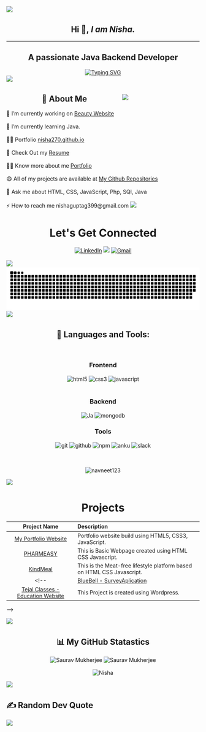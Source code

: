 ![](https://raw.githubusercontent.com/halfrost/halfrost/master/icons/header_.png)
<div>
 
<h2 align="center">
 Hi 👋,<i> I am Nisha.</i> 
 
</h2>
<hr>
<h2 align="center">
A passionate Java Backend Developer
</h2>
<div align="center">
<a href="https://git.io/typing-svg"><img src="https://readme-typing-svg.demolab.com?font=Fira+Code&pause=1000&width=435&lines=Hi!+My+self+Nisha.;I+am+a+Java+Backend+developer.;Interested+with+working+with+Team.;Curious+to+learn+new+things+!" alt="Typing SVG" /></a>
</div>
<img src='https://raw.githubusercontent.com/andreasbm/readme/master/assets/lines/colored.png' />    
<div>
 <img width="40%" align="right" src="https://github.com/SauravMukherjee44/SauravMukherjee44/blob/03193437b82d681c9caa24657c4ebec746dc628f/workbench.svg" >

<h2 align="center">💫  About Me </h2>
 🔭 I’m currently working on <a href="https://jazzy-sundae-62dea6.netlify.app/">Beauty Website</a> <br><br>
 🌱 I’m currently learning Java.<br><br>
 <!-- 👯 I’m looking to collaborate on ...<br><br> -->
 👨‍💻 Portfolio <a href="https://nisha270.github.io/">nisha270.github.io</a><br><br>
 🤔 Check Out my <a href="https://drive.google.com/file/d/14gS8Qar-QptIU3_EhDHLBzCMR2YU3ljZ/view?usp=sharing">Resume</a><br><br>
 👨‍💻  Know more about me <a href="https://nisha270.github.io/">Portfolio</a><br><br>
 😄 All of my projects are available at
<a href="https://github.com/nisha270">My Github Repositories</a><br><br>
 💬 Ask me about HTML, CSS, JavaScript, Php, SQl, Java<br><br>
 ⚡ How to reach me nishaguptag399@gmail.com
<img src='https://raw.githubusercontent.com/andreasbm/readme/master/assets/lines/colored.png' /> 
<h1 align="center">Let's Get Connected</h1>
<div align="center">
<a  href="https://www.linkedin.com/in/nisha-gupta-b25662238/" target="_blank"><img alt="LinkedIn" src="https://img.shields.io/badge/linkedin%20-%230077B5.svg?&style=for-the-badge&logo=linkedin&logoColor=white" /></a>
<a href="https://twitter.com/Nisha_2707" target="_blank"><img src="https://img.shields.io/badge/twitter-%2300acee.svg?&style=for-the-badge&logo=twitter&logoColor=white&alt=twitter" /></a>
<a href="mailto:nishaguptag399@gmail.com"><img  alt="Gmail" src="https://img.shields.io/badge/Gmail-D14836?style=for-the-badge&logo=gmail&logoColor=white" />
</div>
<br />
<img src='https://raw.githubusercontent.com/andreasbm/readme/master/assets/lines/colored.png' /> 
<div align="center">
  <a href="https://1999azzar.github.io/1999AZZAR/">
  <img  src="https://github.com/1999AZZAR/1999AZZAR/blob/main/resources/img/grid-snake.svg"
       alt="snake" /></a>
</div>
 <img src='https://raw.githubusercontent.com/andreasbm/readme/master/assets/lines/colored.png' /> 
 
<h2 align="center">🚀 Languages and Tools: </h2>
<br/>
 <div align="center"><h3 align="center">Frontend</h3>
<img src="https://img.shields.io/badge/html5-%23E34F26.svg?style=for-the-badge&logo=html5&logoColor=white" align="center" alt="html5">
<img src = "https://img.shields.io/badge/css3-%231572B6.svg?style=for-the-badge&logo=css3&logoColor=white" align="center" alt="css3">
<img src ="https://img.shields.io/badge/javascript-%23323330.svg?style=for-the-badge&logo=javascript&logoColor=%23F7DF1E" align="center" alt="javascript">
<!-- <img src="https://logos-world.net/wp-content/uploads/2022/07/Java-Logo.png?style=for-the-badge&logo=html5&logoColor=white"  align="center" alt="Java" /> -->
<br/>
</div>
 <br/>
  <div align="center"><h3 align="center">Backend</h3> 
<img src="https://img.shields.io/badge/java-%23ED8B00.svg?&style=for-the-badge&logo=java&logoColor=white" align="center" alt="Ja" />
<!-- <img src="https://img.shields.io/badge/Express.js-000000?style=for-the-badge&logo=express&logoColor=white" align="center" alt="expressjs"/> -->
<img src="https://img.shields.io/badge/MySQL-005C84?style=for-the-badge&logo=mysql&logoColor=white" align="center" alt="mongodb"/>
 </div>
 <div align="center"><h3 align="center">Tools</h3> 
<!--    <img src="https://img.shields.io/badge/heroku-%23430098.svg?style=for-the-badge&logo=heroku&logoColor=white" align="center" alt="git"/> -->
   <img src="https://img.shields.io/badge/netlify-%23000000.svg?style=for-the-badge&logo=netlify&logoColor=#00C7B7" align="center" alt="git"/>
<!--    <img src="https://img.shields.io/badge/vercel-%23000000.svg?style=for-the-badge&logo=vercel&logoColor=whit" align="center" alt="git"/> -->
<img src="https://img.shields.io/badge/GitHub-100000?style=for-the-badge&logo=github&logoColor=white"  align="center" alt="github"/>
<!-- <img src ="https://img.shields.io/badge/Postman-FF6C37?style=for-the-badge&logo=postman&logoColor=white" align="center" alt="postman"> -->
<img src = "https://img.shields.io/badge/NPM-%23000000.svg?style=for-the-badge&logo=npm&logoColor=white" align="center" alt="npm">
   <img src="https://img.shields.io/badge/Visual%20Studio-5C2D91.svg?style=for-the-badge&logo=visual-studio&logoColor=white"  align="center" alt="anku"/>
   <img src="https://img.shields.io/badge/Slack-4A154B?style=for-the-badge&logo=slack&logoColor=white" align="center" alt="slack"/>
 </div>
</div>

<br/>
<br/>
<p align="center"> <img src="https://komarev.com/ghpvc/?username=nisha270&label=Profile%20views&color=0e75b6&style=flat" alt="navneet123" /> </p>

 <img src='https://raw.githubusercontent.com/andreasbm/readme/master/assets/lines/colored.png' /> 
 
<!--  projects -->
 <h1 align="center">Projects</h1>

| Project Name      | Description | 
| :---:        |    :----   | 
| [My Portfolio Website](https://nisha270.github.io/)     | Portfolio website build using HTML5, CSS3, JavaScript. 
| [PHARMEASY](https://strong-cuchufli-c3bd59.netlify.app/index.html)   | This is Basic Webpage created using HTML CSS Javascript.
| [KindMeal](https://subtle-paprenjak-31e6a7.netlify.app/)     | This is the Meat-free lifestyle platform based on HTML CSS Javascript.  
<!-- | [BlueBell - SurveyAplication](#) | 
| [Tejal Classes - Education Website](#) | This Project is created using Wordpress.|
 -->

 <img src='https://raw.githubusercontent.com/andreasbm/readme/master/assets/lines/colored.png' /> 
 
 
<h2 align="center">📊 My GitHub Statastics </h2>

<!--  <table align ="center"> -->
 <div align ="center">
  <tr>
<td><img src="https://github-readme-stats.vercel.app/api?username=nisha270&include_all_commits=true&count_private=true&show_icons=true&line_height=20&title_color=7A7ADB&icon_color=2234AE&text_color=D3D3D3&bg_color=0,000000,130F40" alt="Saurav Mukherjee" />
    <td><img src="https://github-readme-stats.vercel.app/api/top-langs?username=nisha270&show_icons=true&locale=en&layout=compact&title_color=7A7ADB&icon_color=2234AE&text_color=D3D3D3&bg_color=0,000000,130F40" alt="Saurav Mukherjee" /></td>
  </tr>
  </div>
 
<!-- </table> -->

<div align="center">
<p><img align="center" src="https://github-readme-streak-stats.herokuapp.com/?user=nisha270&theme=dark" alt="Nisha" /></p>
  </div>
</div>
<img src='https://raw.githubusercontent.com/andreasbm/readme/master/assets/lines/colored.png' /> 
 <h2> ✍️ Random Dev Quote </h2>
 <img src='https://quotes-github-readme.vercel.app/api?type=horizontal&theme=radical'/> 

</div>
